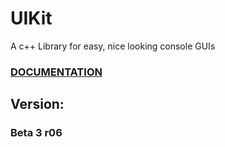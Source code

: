 # UIKit
A c++ Library for easy, nice looking console GUIs

### [DOCUMENTATION](https://epsirho.github.io/UIKit/#/)

## Version:
### Beta 3 r06
